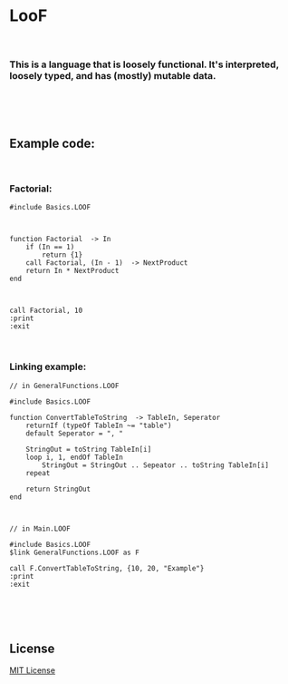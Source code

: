 # LooF

<br>

### This is a language that is loosely functional. It's interpreted, loosely typed, and has (mostly) mutable data.

<br>
<br>
<br>

## Example code:

<br>

### Factorial:

```
#include Basics.LOOF



function Factorial  -> In
	if (In == 1)
		return {1}
	call Factorial, (In - 1)  -> NextProduct
	return In * NextProduct
end



call Factorial, 10
:print
:exit
```

<br>

### Linking example:

```
// in GeneralFunctions.LOOF

#include Basics.LOOF

function ConvertTableToString  -> TableIn, Seperator
	returnIf (typeOf TableIn ~= "table")
	default Seperator = ", "
	
	StringOut = toString TableIn[i]
	loop i, 1, endOf TableIn
		StringOut = StringOut .. Sepeator .. toString TableIn[i]
	repeat
	
	return StringOut
end



// in Main.LOOF

#include Basics.LOOF
$link GeneralFunctions.LOOF as F

call F.ConvertTableToString, {10, 20, "Example"}
:print
:exit
```

<br>
<br>
<br>

## License

[MIT License](LICENSE)